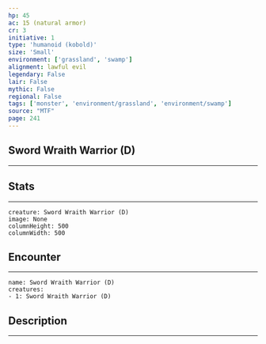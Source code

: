 ```yaml
---
hp: 45
ac: 15 (natural armor)
cr: 3
initiative: 1
type: 'humanoid (kobold)'    
size: 'Small'
environment: ['grassland', 'swamp']
alignment: lawful evil
legendary: False
lair: False
mythic: False
regional: False
tags: ['monster', 'environment/grassland', 'environment/swamp']
source: "MTF"
page: 241
---
```


## Sword Wraith Warrior (D)
---



## Stats
---

```statblock
creature: Sword Wraith Warrior (D)
image: None
columnHeight: 500
columnWidth: 500
```

## Encounter
---

```encounter-table
name: Sword Wraith Warrior (D)
creatures:
- 1: Sword Wraith Warrior (D)
```

## Description
---




